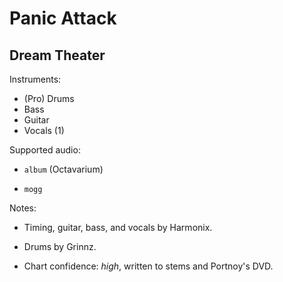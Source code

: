 # Panic Attack

## Dream Theater

Instruments:

  * (Pro) Drums
  * Bass
  * Guitar
  * Vocals (1)

Supported audio:

  * `album` (Octavarium)

  * `mogg`

Notes:

  * Timing, guitar, bass, and vocals by Harmonix.

  * Drums by Grinnz.

  * Chart confidence: *high*, written to stems and Portnoy's DVD.

